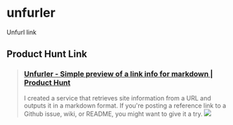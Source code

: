 # unfurler
Unfurl link 


## Product Hunt Link
> ### [Unfurler - Simple preview of a link info for markdown | Product Hunt](https://www.producthunt.com/posts/unfurler)
> I created a service that retrieves site information from a URL and outputs it in a markdown format. If you're posting a reference link to a Github issue, wiki, or README, you might want to give it a try.
> ![](https://ph-files.imgix.net/6baa1875-e33d-4929-adc5-258eaee8e2d9?auto=format&fit=crop&h=512&w=1024)
